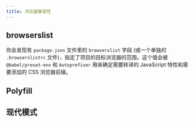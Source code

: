 ```yaml
---
title: 浏览器兼容性
---
```

## browserslist
你会发现有 ```package.json``` 文件里的 ```browserslist``` 字段 (或一个单独的 ```.browserslistrc``` 文件)，指定了项目的目标浏览器的范围。这个值会被 ```@babel/preset-env``` 和 ```Autoprefixer``` 用来确定需要转译的 JavaScript 特性和需要添加的 CSS 浏览器前缀。

## Polyfill

## 现代模式